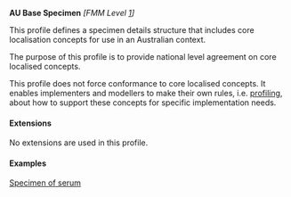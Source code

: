 **AU Base Specimen** *[FMM Level [1](http://build.fhir.org/versions.html#maturity)]*

This profile defines a specimen details structure that includes core localisation concepts for use in an Australian context.

The purpose of this profile is to provide national level agreement on core localised concepts. 

This profile does not force conformance to core localised concepts. It enables implementers and modellers to make their own rules, i.e. [profiling](http://hl7.org/fhir/profiling.html), about how to support these concepts for specific implementation needs.


#### Extensions
No extensions are used in this profile.


#### Examples

[Specimen of serum](Specimen-specimen-serum.html)
